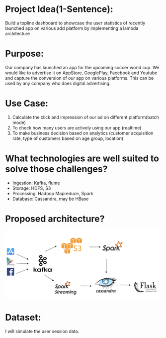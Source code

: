 # Project Idea(1-Sentence):

Build a topline dashboard to showcase the user statistics of recently launched app on various add platform by implementing a lambda architecture

# Purpose:

Our company has launched an app for the upcoming soccer world cup. We would like to advertise it on AppStore, GooglePlay, Facebook and Youtube and capture the conversion of our app on various platforms. 
This can be used by any company who does digital advertising.

# Use Case:

1. Calculate the click and impression of our ad on different platform(batch mode)
2. To check how many users are actively using our app (realtime)
3. To make business decision based on analytics (customer acquisition rate, type of customers based on age group, location)

# What technologies are well suited to solve those challenges?

- Ingestion: Kafka, flume
- Storage: HDFS, S3
- Processing: Hadoop Mapreduce, Spark
- Database: Cassandra, may be HBase

# Proposed architecture?




![architecture](https://github.com/rohanguuds/Insight_DE_Project/blob/master/pipeline.png)


# Dataset:

I will simulate the user session data.




